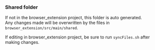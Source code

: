 ### Shared folder

If not in the browser_extension project, this folder is auto generated.  
Any changes made will be overwritten by the files in `browser_extension/src/main/shared`.  

If editing in browser_extension project, be sure to run `syncFiles.sh` after making changes.  
